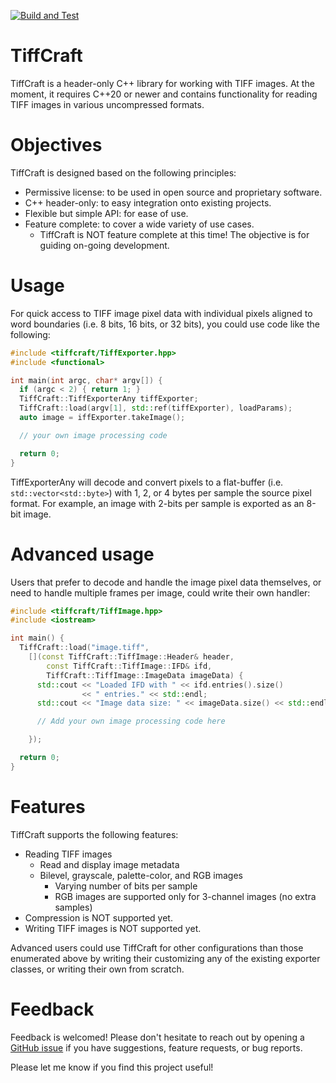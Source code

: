 [![Build and Test](https://github.com/danielm5/tiffcraft/actions/workflows/workflow.yml/badge.svg)](https://github.com/danielm5/tiffcraft/actions/workflows/workflow.yml)

# TiffCraft

TiffCraft is a header-only C++ library for working with TIFF images. At the
moment, it requires C++20 or newer and contains functionality for reading TIFF
images in various uncompressed formats.

# Objectives

TiffCraft is designed based on the following principles:

- Permissive license: to be used in open source and proprietary software.
- C++ header-only: to easy integration onto existing projects.
- Flexible but simple API: for ease of use.
- Feature complete: to cover a wide variety of use cases.
  - TiffCraft is NOT feature complete at this time! The objective is for guiding
    on-going development.

# Usage

For quick access to TIFF image pixel data with individual pixels aligned to
word boundaries (i.e. 8 bits, 16 bits, or 32 bits), you could use code like
the following:

```C++
#include <tiffcraft/TiffExporter.hpp>
#include <functional>

int main(int argc, char* argv[]) {
  if (argc < 2) { return 1; }
  TiffCraft::TiffExporterAny tiffExporter;
  TiffCraft::load(argv[1], std::ref(tiffExporter), loadParams);
  auto image = iffExporter.takeImage();

  // your own image processing code

  return 0;
}
```

TiffExporterAny will decode and convert pixels to a flat-buffer (i.e.
 `std::vector<std::byte>`) with 1, 2, or 4 bytes per sample the source pixel
format. For example, an image with 2-bits per sample is exported as an 8-bit
image.

# Advanced usage

Users that prefer to decode and handle the image pixel data themselves, or need
to handle multiple frames per image, could write their own handler:

```C++
#include <tiffcraft/TiffImage.hpp>
#include <iostream>

int main() {
  TiffCraft::load("image.tiff",
    [](const TiffCraft::TiffImage::Header& header,
        const TiffCraft::TiffImage::IFD& ifd,
        TiffCraft::TiffImage::ImageData imageData) {
      std::cout << "Loaded IFD with " << ifd.entries().size()
                << " entries." << std::endl;
      std::cout << "Image data size: " << imageData.size() << std::endl;

      // Add your own image processing code here

    });

  return 0;
}
```

# Features

TiffCraft supports the following features:

- Reading TIFF images
  - Read and display image metadata
  - Bilevel, grayscale, palette-color, and RGB images
    - Varying number of bits per sample
    - RGB images are supported only for 3-channel images (no extra samples)
- Compression is NOT supported yet.
- Writing TIFF images is NOT supported yet.

Advanced users could use TiffCraft for other configurations than those
enumerated above by writing their customizing any of the existing exporter
classes, or writing their own from scratch.

# Feedback

Feedback is welcomed! Please don't hesitate to reach out by opening a
[GitHub issue](https://github.com/danielm5/tiffcraft/issues/new/choose)
if you have suggestions, feature requests, or bug reports.

Please let me know if you find this project useful!
